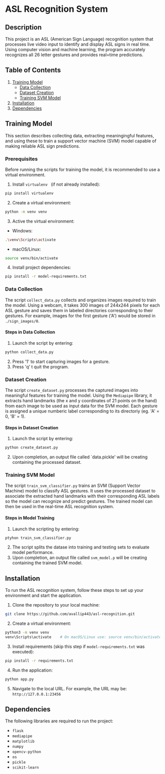 # ASL Recognition System

## Description
This project is an ASL (American Sign Language) recognition system that processes live video input to identify and display ASL signs in real time. Using computer vision and machine learning, the program accurately recognizes all 26 letter gestures and provides real=time predictions. 

## Table of Contents
1. [Training Model](#training-model)
    - [Data Collection](#data-collection)
    - [Dataset Creation](#dataset-creation)
    - [Training SVM Model](#training-svm-model)
2. [Installation](#installation)
3. [Dependencies](#dependencies)


## Training Model
This section describes collecting data, extracting meaningingful features, and using these to train a support vector machine (SVM) model capable of making reliable ASL sign predictions. 

### Prerequisites
Before running the scripts for training the model, it is recommended to use a virtual environment.

1. Install `virtualenv ` (if not already installed):
```bash
pip install virtualenv
```
2. Create a virtual environment:
```bash
python -m venv venv
```
3. Active the virtual environment:
- Windows:
```bash
.\venv\Scripts\activate
```
- macOS/Linux:
```bash
source venv/bin/activate
```
4. Install project dependencies:
```bash
pip install -r model-requirements.txt
```


### Data Collection
The script `collect_data.py` collects and organizes images required to train the model. Using a webcam, it takes 300 images of 244x244 pixels for each ASL gesture and saves them in labeled directories corresponding to their gestures. For example, images for the first gesture ('A') would be stored in `./sign_images/0`. 

#### Steps in Data Collection
1. Launch the script by entering:
```bash
python collect_data.py
```
2. Press '1' to start capturing images for a gesture.
3. Press 'q' t quit the program.


### Dataset Creation
The script `create_dataset.py` processes the captured images into meaningful features for training the model. Using the `Mediapipe` library, it extracts hand landmarks (the x and y coordinates of 21 points on the hand) from each image to be used as input data for the SVM model. Each gesture is assigned a unique numberic label corresponding to its directoriy (eg. 'A' = 0, 'B' = 1).

#### Steps in Dataset Creation
1. Launch the script by entering:
```bash
python create_dataset.py
```
2. Upon completion, an output file called `data.pickle' will be creating containing the processed dataset.


### Training SVM Model
The script `train_svm_classifier.py` trains an SVM (Support Vector Machine) model to classify ASL gestures. It uses the processed dataset to associate the extracted hand landmarks with their corresponding ASL labels so the model can recognize and predict gestures. The trained model can then be used in the real-time ASL recognition system.

#### Steps in Model Training
1. Launch the scripting by entering:
```bash
ptyhon train_svm_classifier.py
```
2. The script splits the datase into training and testing sets to evaluate model performance. 
3. Upon completion, an output file called `svm_model.p` will be creating containing the trained SVM model.


## Installation
To run the ASL recognition system, follow these steps to set up your environment and start the application.

1. Clone the repository to your local machine:
```bash
git clone https://github.com/avallip443/asl-recognition.git
```
2. Create a virtual environment:
```bash
python3 -m venv venv
venv\Scripts\activate    # On macOS/Linux use: source venv/bin/activate 
```
3. Install requirements (skip this step if `model-requirements.txt` was executed):
```bash
pip install -r requirements.txt
```
4. Run the application:
```bash
python app.py
```
5. Navigate to the local URL. For example, the URL may be: `http://127.0.0.1:23456`


## Dependencies
The following libraries are required to run the project:
- `flask`
- `mediapipe`
- `matplotlib`
- `numpy`
- `opencv-python`
- `os`
- `pickle`
- `scikit-learn`
